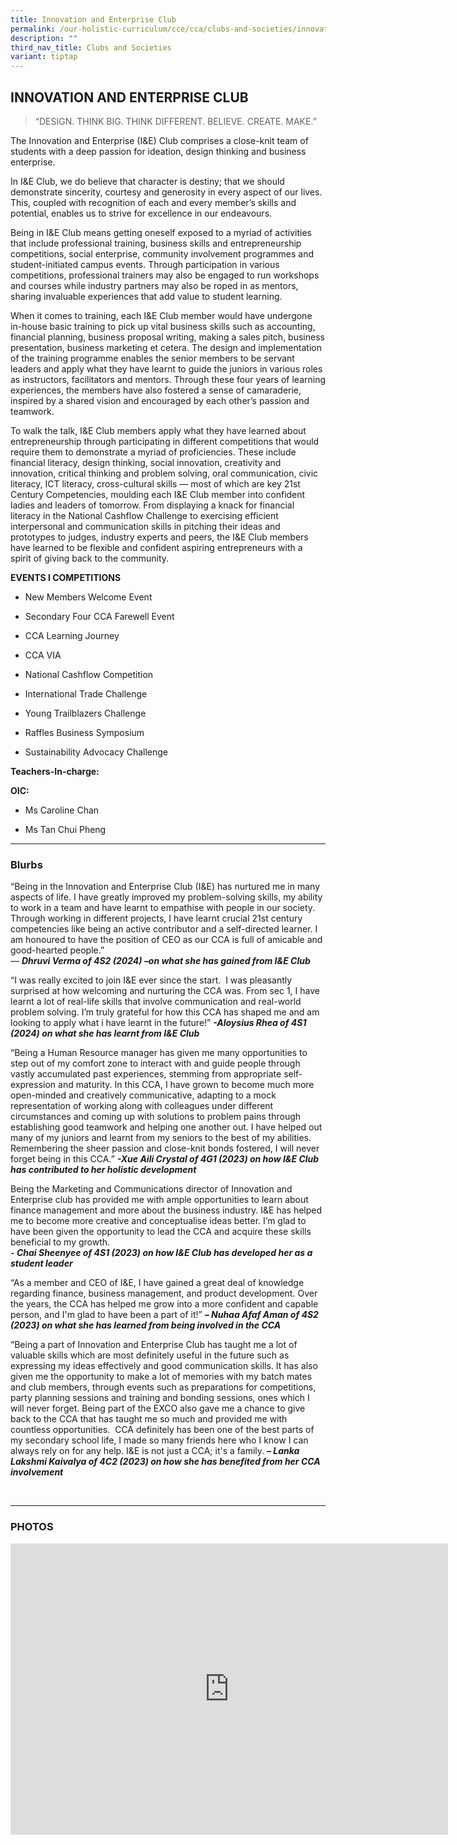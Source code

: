 ```yaml
---
title: Innovation and Enterprise Club
permalink: /our-holistic-curriculum/cce/cca/clubs-and-societies/innovation-and-enterprise-club/
description: ""
third_nav_title: Clubs and Societies
variant: tiptap
---
```

<h2><strong>INNOVATION AND ENTERPRISE CLUB</strong></h2>
<blockquote>
<p>“DESIGN. THINK BIG. THINK DIFFERENT. BELIEVE. CREATE. MAKE.”</p>
</blockquote>
<p>The Innovation and Enterprise (I&amp;E) Club comprises a close-knit team
of students with a deep passion for ideation, design thinking and business
enterprise.</p>
<p>In I&amp;E Club, we do believe that character is destiny; that we should
demonstrate sincerity, courtesy and generosity in every aspect of our lives.
This, coupled with recognition of each and every member’s skills and potential,
enables us to strive for excellence in our endeavours.</p>
<p>Being in I&amp;E Club means getting oneself exposed to a myriad of activities
that include professional training, business skills and entrepreneurship
competitions, social enterprise, community involvement programmes and student-initiated
campus events. Through participation in various competitions, professional
trainers may also be engaged to run workshops and courses while industry
partners may also be roped in as mentors, sharing invaluable experiences
that add value to student learning.</p>
<p>When it comes to training, each I&amp;E Club member would have undergone
in-house basic training to pick up vital business skills such as accounting,
financial planning, business proposal writing, making a sales pitch, business
presentation, business marketing et cetera. The design and implementation
of the training programme enables the senior members to be servant leaders
and apply what they have learnt to guide the juniors in various roles as
instructors, facilitators and mentors. Through these four years of learning
experiences, the members have also fostered a sense of camaraderie, inspired
by a shared vision and encouraged by each other’s passion and teamwork.</p>
<p>To walk the talk, I&amp;E Club members apply what they have learned about
entrepreneurship through participating in different competitions that would
require them to demonstrate a myriad of proficiencies. These include financial
literacy, design thinking, social innovation, creativity and innovation,
critical thinking and problem solving, oral communication, civic literacy,
ICT literacy, cross-cultural skills — most of which are key 21st Century
Competencies, moulding each I&amp;E Club member into confident ladies and
leaders of tomorrow. From displaying a knack for financial literacy in
the National Cashflow Challenge to exercising efficient interpersonal and
communication skills in pitching their ideas and prototypes to judges,
industry experts and peers, the I&amp;E Club members have learned to be
flexible and confident aspiring entrepreneurs with a spirit of giving back
to the community.</p>
<p><strong>EVENTS I COMPETITIONS</strong>
</p>
<ul data-tight="true" class="tight">
<li>
<p>New Members Welcome Event</p>
</li>
<li>
<p>Secondary Four CCA Farewell Event</p>
</li>
<li>
<p>CCA Learning Journey</p>
</li>
<li>
<p>CCA VIA</p>
</li>
<li>
<p>National Cashflow Competition</p>
</li>
<li>
<p>International Trade Challenge</p>
</li>
<li>
<p>Young Trailblazers Challenge</p>
</li>
<li>
<p>Raffles Business Symposium</p>
</li>
<li>
<p>Sustainability Advocacy Challenge</p>
</li>
</ul>
<p><strong>Teachers-In-charge:</strong>
</p>
<p><strong>OIC:</strong>
</p>
<ul data-tight="true" class="tight">
<li>
<p>Ms Caroline Chan</p>
</li>
<li>
<p>Ms Tan Chui Pheng</p>
</li>
</ul>
<hr>
<p></p>
<h3><strong>Blurbs</strong></h3>
<p>“Being in the Innovation and Enterprise Club (I&amp;E) has nurtured me
in many aspects of life. I have greatly improved my problem-solving skills,
my ability to work in a team and have learnt to empathise with people in
our society. Through working in different projects, I have learnt crucial
21st century competencies like being an active contributor and a self-directed
learner. I am honoured to have the position of CEO as our CCA is full of
amicable and good-hearted people.”
<br>— <strong><em>Dhruvi Verma of 4S2 (2024)&nbsp;–on what she has gained from I&amp;E Club</em></strong>
</p>
<p>“I was really excited to join I&amp;E ever since the start. &nbsp;I was
pleasantly surprised at how welcoming and nurturing the CCA was. From sec
1, I have learnt a lot of real-life skills that involve communication and
real-world problem solving. I’m truly grateful for how this CCA has shaped
me and am looking to apply what i have learnt in the future!”&nbsp;<strong><em>-Aloysius Rhea of 4S1 (2024) on what she has learnt from I&amp;E Club</em></strong>
</p>
<p>“Being a Human Resource manager has given me many opportunities to step
out of my comfort zone to interact with and guide people through vastly
accumulated past experiences, stemming from appropriate self-expression
and maturity. In this CCA, I have grown to become much more open-minded
and creatively communicative, adapting to a mock representation of working
along with colleagues under different circumstances and coming up with
solutions to problem pains through establishing good teamwork and helping
one another out. I have helped out many of my juniors and learnt from my
seniors to the best of my abilities. Remembering the sheer passion and
close-knit bonds fostered, I will never forget being in this CCA.” <strong><em>-Xue Aili Crystal of 4G1 (2023) on how I&amp;E Club has contributed to her holistic development</em></strong>
</p>
<p>Being the Marketing and Communications director of Innovation and Enterprise
club has provided me with ample opportunities to learn about finance management
and more about the business industry. I&amp;E has helped me to become more
creative and conceptualise ideas better. I’m glad to have been given the
opportunity to lead the CCA and acquire these skills beneficial to my growth.
<br><strong><em>⁃ Chai Sheenyee of 4S1 (2023) on how I&amp;E Club has developed her as a student leader</em></strong>
</p>
<p>“As a member and CEO of I&amp;E, I have gained a great deal of knowledge
regarding finance, business management, and product development. Over the
years, the CCA has helped me grow into a more confident and capable person,
and I'm glad to have been a part of it!”&nbsp;<strong><em>– Nuhaa Afaf Aman&nbsp;of 4S2 (2023) on what she has learned from being involved in the CCA</em></strong>
</p>
<p>“Being a part of Innovation and Enterprise Club has taught me a lot of
valuable skills which are most definitely useful in the future such as
expressing my ideas effectively and good communication skills. It has also
given me the opportunity to make a lot of memories with my batch mates
and club members, through events such as preparations for competitions,
party planning sessions and training and bonding sessions, ones which I
will never forget. Being part of the EXCO also gave me a chance to give
back to the CCA that has taught me so much and provided me with countless
opportunities.&nbsp;&nbsp;CCA definitely has been one of the best parts
of my secondary school life, I made so many friends here who I know I can
always rely on for any help. I&amp;E is not just a CCA; it's a family. <strong><em>– Lanka Lakshmi Kaivalya of 4C2 (2023) on how she has benefited from her CCA involvement</em></strong>
</p>
<p><strong><em>&nbsp;</em></strong>
</p>
<hr>
<h3><strong>PHOTOS</strong></h3>
<div class="iframe-wrapper">
<iframe height="466" width="700" allowfullscreen="true" frameborder="0" src="https://docs.google.com/presentation/d/e/2PACX-1vQb0COA96_qOVBSB3wNyxYLksJB_9BiU2E5rqHpA3Qd7qaNhyTswpkey7AZf6jWQDUUBSS-W-AEBhyb/embed?start=true&amp;loop=true&amp;delayms=3000"></iframe>
</div>
<p></p>